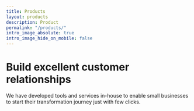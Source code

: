 ```yaml
---
title: Products
layout: products
description: Product
permalink: "/products/"
intro_image_absolute: true
intro_image_hide_on_mobile: false
---
```


# Build excellent customer relationships

We have developed tools and services in-house to enable small businesses to start their transformation journey just with few clicks.
